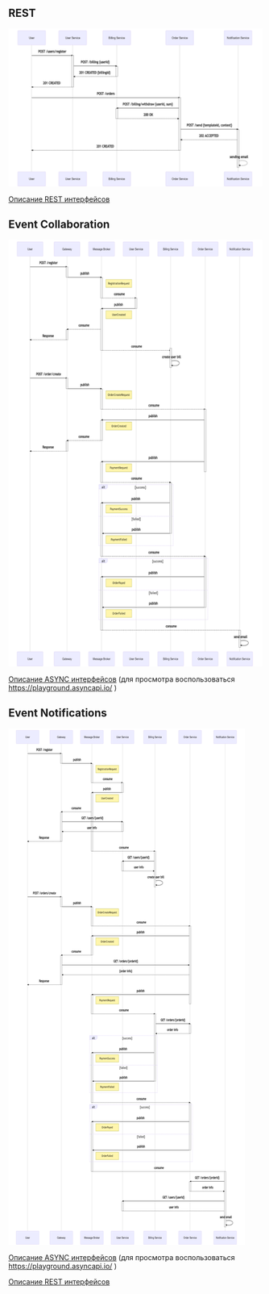 ## REST

![rest.png](REST/sequence.png)

[Описание REST интерфейcов](https://petstore.swagger.io/?url=https://raw.githubusercontent.com/krasfree/otus/master/task-6/REST/api.yaml)

## Event Collaboration

![ec.png](EventCollaboration/sequence.png)

[Описание ASYNC интерфейсов](EventCollaboration/asyncapi.yaml) (для просмотра воспользоваться  https://playground.asyncapi.io/ )

## Event Notifications

![en.png](EventNotifications/sequence.png)

[Описание ASYNC интерфейсов](EventNotifications/asyncapi.yaml) (для просмотра воспользоваться  https://playground.asyncapi.io/ )

[Описание REST интерфейcов](https://petstore.swagger.io/?url=https://raw.githubusercontent.com/krasfree/otus/master/task-6/EventNotifications/api.yaml)
